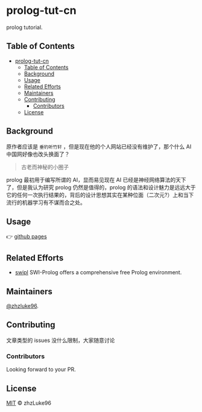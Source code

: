 # prolog-tut-cn

prolog tutorial.

## Table of Contents

- [prolog-tut-cn](#prolog-tut-cn)
  - [Table of Contents](#table-of-contents)
  - [Background](#background)
  - [Usage](#usage)
  - [Related Efforts](#related-efforts)
  - [Maintainers](#maintainers)
  - [Contributing](#contributing)
    - [Contributors](#contributors)
  - [License](#license)

## Background

原作者应该是 `垂钓听竹轩` ，但是现在他的个人网站已经没有维护了，那个什么 AI 中国网好像也改头换面了？

> 古老而神秘的小圈子

prolog 最初用于编写所谓的 AI，显而易见现在 AI 已经是神经网络算法的天下了，但是我认为研究 prolog 仍然是值得的，prolog 的语法和设计魅力是远远大于它的任何一次执行结果的，背后的设计思想其实在某种位面（二次元?）上和当下流行的机器学习有不谋而合之处。

## Usage

👉 [github pages](https://zhzluke96.github.io/prolog-tut-cn/)

## Related Efforts

- [swipl](https://github.com/SWI-Prolog/swipl) SWI-Prolog offers a comprehensive free Prolog environment.

## Maintainers

[@zhzluke96](https://github.com/zhzluke96).

## Contributing

文章类型的 issues 没什么限制，大家随意讨论

### Contributors

Looking forward to your PR.

## License

[MIT](https://github.com/zhzLuke96/prolog-tut-cn/blob/master/LICENSE) © zhzLuke96

